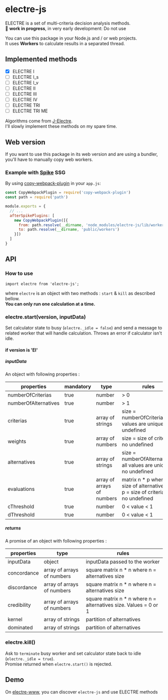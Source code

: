 # electre-js

ELECTRE is a set of multi-criteria decision analysis methods.  
👀 **work in progress**, in very early development: Do not use  

You can use this package in your Node.js and / or web projects.  
It uses **Workers** to calculate results in a separated thread.  

## Implemented methods

- [x] ELECTRE I
- [ ] ELECTRE I_s
- [ ] ELECTRE I_v
- [ ] ELECTRE II
- [ ] ELECTRE III
- [ ] ELECTRE IV
- [ ] ELECTRE TRI
- [ ] ELECTRE TRI ME

Algorithms come from [J-Electre](https://github.com/Valdecy/J-Electre).  
I'll slowly implement these methods on my spare time.  

## Web version

If you want to use this package in its web version and are using a bundler, you'll have to manually copy web workers.

### Example with [Spike](https://www.spike.cf/) SSG

By using [copy-webpack-plugin](https://github.com/kevlened/copy-webpack-plugin) in your `app.js`:

```js
const CopyWebpackPlugin = require('copy-webpack-plugin')
const path = require('path')

module.exports = {
  // ...
  afterSpikePlugins: [
    new CopyWebpackPlugin([{
      from: path.resolve(__dirname, 'node_modules/electre-js/lib/workers'),
      to: path.resolve(__dirname, 'public/workers')
    }])
  ]
}
```

## API

### How to use
```
import electre from 'electre-js';
```
where `electre` is an object with two methods : `start` & `kill` as described bellow.  
**You can only run one calculation at a time.**  

### electre.start(version, inputData)

Set calculator state to busy (`electre._idle = false`) and send a message to related worker that will handle calculation. Throws an error if calculator isn't idle.  

#### if version is 'EI'

##### inputData

An object with following properties :

| properties              | mandatory   | type                          | rules                                                                             |
|-------------------------|-------------|-------------------------------|-----------------------------------------------------------------------------------|
| numberOfCriterias       | true        | number                        | > 0                                                                               |
| numberOfAlternatives    | true        | number                        | > 1                                                                               |
| criterias               | true        | array of strings              | size = numberOfCriterias, all values are unique, no undefined                     |
| weights                 | true        | array of numbers              | size = size of criterias, no undefined                                            |
| alternatives            | true        | array of strings              | size = numberOfAlternatives, all values are unique, no undefined                  |
| evaluations             | true        | array of arrays of numbers    | matrix n * p where n = size of alternatives & p = size of criterias, no undefined |
| cThreshold              | true        | number                        | 0 < value < 1                                                                     |
| dThreshold              | true        | number                        | 0 < value < 1                                                                     |

##### returns

A promise of an object with following properties :   

| properties   |  type                        | rules                                                             |
|--------------|------------------------------|-------------------------------------------------------------------|
| inputData    |  object                      | inputData passed to the worker                                    |
| concordance  |  array of arrays of numbers  | square matrix n * n where n = alternatives size                   |
| discordance  |  array of arrays of numbers  | square matrix n * n where n = alternatives size                   |
| credibility  |  array of arrays of numbers  | square matrix n * n where n = alternatives size. Values = 0 or 1  |
| kernel       |  array of strings            | partition of alternatives                                         |
| dominated    |  array of strings            | partition of alternatives                                         |

### electre.kill()

Ask to `terminate` busy worker and set calculator state back to idle (`electre._idle = true`).  
Promise returned when `electre.start()` is rejected.  

## Demo

On [electre-www](https://electre.netlify.com), you can discover `electre-js` and use ELECTRE methods
